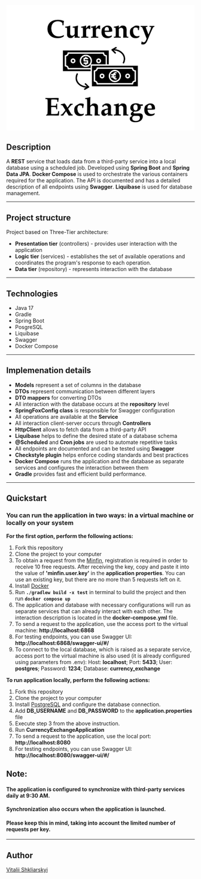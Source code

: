 ![Header](src/main/resources/pictures/currency_exchange.jpeg)

##  Description
A **REST** service that loads data from a third-party service into a local database using a scheduled job. Developed using **Spring Boot** and **Spring Data JPA**. 
**Docker Compose** is used to orchestrate the various containers required for the application. The API is documented and has a detailed description of all endpoints using **Swagger**.
**Liquibase** is used for database management.

---

##  Project structure
Project based on Three-Tier architecture:
- **Presentation tier** (controllers) - provides user interaction with the application
- **Logic tier** (services) - establishes the set of available operations and coordinates the program's response to each operation.
- **Data tier** (repository) - represents interaction with the database

---

## Technologies
- Java 17
- Gradle
- Spring Boot
- PosgreSQL
- Liquibase
- Swagger 
- Docker Compose

---
## Implemenation details
- **Models** represent a set of columns in the database
- **DTOs** represent communication between different layers
- **DTO mappers** for converting DTOs
- All interaction with the database occurs at the **repository** level
- **SpringFoxConfig class** is responsible for Swagger configuration
- All operations are available at the **Service**
- All interaction client-server occurs through **Controllers**
- **HttpClient** allows to fetch data from a third-party API
- **Liquibase** helps to define the desired state of a database schema
- **@Scheduled** and **Cron jobs** are used to automate repetitive tasks 
- All endpoints are documented and can be tested using **Swagger**
- **Checkstyle plugin** helps enforce coding standards and best practices
- **Docker Compose** runs the application and the database as separate services and configures the interaction between them
- **Gradle** provides fast and efficient build performance.

---

## Quickstart
### You can run the application in two ways: in a virtual machine or locally on your system
**For the first option, perform the following actions:**
1. Fork this repository
2. Clone the project to your computer
3. To obtain a request from the [Minfin](https://minfin.com.ua/ua/developers/api/), registration is required in order to receive 10 free requests.
After receiving the key, copy and paste it into the value of **'minfin.user.key'** in the **application properties**. 
You can use an existing key, but there are no more than 5 requests left on it.
4. Install [Docker](https://www.docker.com/products/docker-desktop/)
5. Run **`./gradlew build -x test`** in terminal to build the project and then run **`docker compose up`**
6. The application and database with necessary configurations will run as separate services that can already interact with each other. The interaction description is located in the **docker-compose.yml** file. 
7. To send a request to the application, use the access port to the virtual machine: **http://localhost:6868**
8. For testing endpoints, you can use Swagger UI: **http://localhost:6868/swagger-ui/#/**
9. To connect to the local database, which is raised as a separate service, access port to the virtual machine is also used (it is already configured using parameters from .env):
Host: **localhost**; Port: **5433**; User: **postgres**; Password: **1234**; Database: **currency_exchange**


**To run application locally, perform the following actions:**
1. Fork this repository
2. Clone the project to your computer
3. Install [PostgreSQL](https://www.postgresql.org/download/) and configure the database connection.
4. Add **DB_USERNAME** and **DB_PASSWORD** to the **application.properties** file
5. Execute step 3 from the above instruction.
6. Run **CurrencyExchangeApplication**
7. To send a request to the application, use the local port: **http://localhost:8080**
8. For testing endpoints, you can use Swagger UI: **http://localhost:8080/swagger-ui/#/**


## Note:
#### The application is configured to synchronize with third-party services daily at 9:30 AM. 
#### Synchronization also occurs when the application is launched. 
#### Please keep this in mind, taking into account the limited number of requests per key.

---

## Author

[Vitalii Shkliarskyi](https://github.com/VitaliiShkliarskyi)
